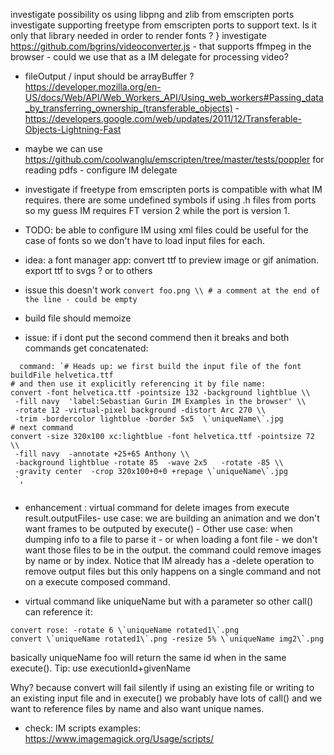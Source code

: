 investigate possibility os using libpng and zlib from emscripten ports
investigate supporting freetype from emscripten ports to support text. Is it only that library needed in order to render fonts ? }
investigate https://github.com/bgrins/videoconverter.js - that supports ffmpeg in the browser - could we use that as a IM delegate for processing video? 

 * fileOutput / input should be arrayBuffer ? https://developer.mozilla.org/en-US/docs/Web/API/Web_Workers_API/Using_web_workers#Passing_data_by_transferring_ownership_(transferable_objects) -  https://developers.google.com/web/updates/2011/12/Transferable-Objects-Lightning-Fast

 * maybe we can use https://github.com/coolwanglu/emscripten/tree/master/tests/poppler for reading pdfs - configure IM delegate

 * investigate if freetype from emscripten ports is compatible with what IM requires. there are some undefined symbols if using .h files from ports so my guess IM requires FT version 2 while the port is version 1.

 * TODO: be able to configure IM using xml files could be useful for the case of fonts so we don't have to load input files for each.

 * idea: a font manager app: convert ttf to preview image or gif animation. export ttf to svgs ? or to others

 * issue this doesn't work `convert foo.png \\ # a comment at the end of the line - could be empty`

 * build file should memoize

 * issue: if i dont put the second commend then it breaks and both commands get concatenated: 
 ```
   command: `# Heads up: we first build the input file of the font 
buildFile helvetica.ttf
# and then use it explicitly referencing it by file name:
convert -font helvetica.ttf -pointsize 132 -background lightblue \\
  -fill navy  'label:Sebastian Gurin IM Examples in the browser' \\
  -rotate 12 -virtual-pixel background -distort Arc 270 \\
  -trim -bordercolor lightblue -border 5x5  \`uniqueName\`.jpg
# next command 
convert -size 320x100 xc:lightblue -font helvetica.ttf -pointsize 72 \\
  -fill navy  -annotate +25+65 Anthony \\
  -background lightblue -rotate 85  -wave 2x5   -rotate -85 \\
  -gravity center  -crop 320x100+0+0 +repage \`uniqueName\`.jpg
  `,
  
  ```

  * enhancement : virtual command for delete images from execute result.outputFiles- use case: we are building an animation and we don't want frames to be outputed by execute() - Other use case: when dumping info to a file to parse it - or when loading a font file - we don't want those files to be in the output. the command could remove images by name or by index. Notice that IM already has a -delete operation to remove output files but this only happens on a single command and not on a execute composed command.

  * virtual command like uniqueName but with a parameter so other call() can reference it: 
```
convert rose: -rotate 6 \`uniqueName rotated1\`.png
convert \`uniqueName rotated1\`.png -resize 5% \`uniqueName img2\`.png
```
  basically uniqueName foo will return the same id when in the same execute(). Tip: use executionId+givenName

  Why? because convert will fail silently if using an existing file or writing to an existing input file and in execute() we probably have lots of call() and we want to reference files by name and also want unique names. 

 * check: IM scripts examples: https://www.imagemagick.org/Usage/scripts/
